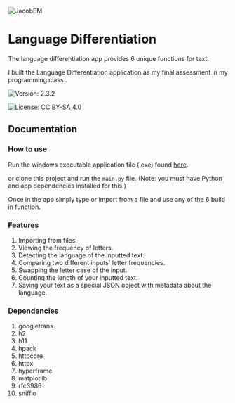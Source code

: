 ![JacobEM](https://jacobem.com/assets/media/JacobEM.png)


# Language Differentiation

The language differentiation app provides 6 unique functions for text.

I built the Language Differentiation application as my final assessment in my programming class.


![Version: 2.3.2](https://img.shields.io/badge/Version-2.3.2-00e0a7)

![License: CC BY-SA 4.0](https://img.shields.io/badge/License-CC--BY--SA-776bff)
## Documentation

### How to use

Run the windows executable application file (.exe) found [here](https://www.dropbox.com/s/8domskej9c4i322/Language%20Differentiation.exe?dl=1).

or clone this project and run the ```main.py``` file. (Note: you must have Python and app dependencies installed for this.)

Once in the app simply type or import from a file and use any of the 6 build in function.


### Features
1. Importing from files.
2. Viewing the frequency of letters.
3. Detecting the language of the inputted text.
4. Comparing two different inputs' letter frequencies.
5. Swapping the letter case of the input.
6. Counting the length of your inputted text.
7. Saving your text as a special JSON object with metadata about the language.

### Dependencies
1. googletrans
2. h2
3. h11
4. hpack
5. httpcore
6. httpx
7. hyperframe
8. matplotlib
9. rfc3986
10. sniffio
